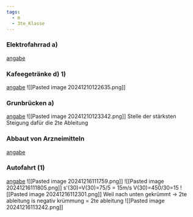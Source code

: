 ```yaml
---
tags:
  - m
  - 3te_Klasse
---
```

### Elektrofahrrad a)
[angabe](https://aufgabenpool.at/amn/teilb1/1032/B_613_Elektrofahrrad_(PT1%202024).pdf)
### Kafeegetränke d) 1)
[angabe](https://aufgabenpool.at/amn/teilb1/973/B_577%20Kaffeegetr%C3%A4nke%20(PT1_2023).pdf)
![[Pasted image 20241210122635.png]]
### Grunbrücken a)
[angabe](https://aufgabenpool.at/amn/teilb1/845/Gruenbruecken%20(PT3_2020).pdf)
![[Pasted image 20241210123342.png]]
Stelle der stärksten Steigung dafür die 2te Ableitung
### Abbaut von Arzneimitteln
[angabe](https://aufgabenpool.at/amn/teilb1/419/Abbau_v_Arzneimitteln.pdf)
### Autofahrt (1)
[angabe](https://aufgabenpool.at/amn/teilb1/113/Autofahrt_1.pdf)
![[Pasted image 20241216111759.png]]
![[Pasted image 20241216111805.png]]
s'(30)=V(30)=75/5 = 15m/s
V(30)=450/30=15
![[Pasted image 20241216112301.png]]
Weil nach unten gekrümmt → 2te ableitung is negativ
krümmung = 2te ableitung
![[Pasted image 20241216113242.png]]